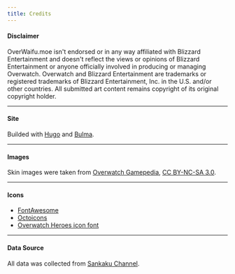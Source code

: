 ```yaml
---
title: Credits
---
```


#### Disclaimer

OverWaifu.moe isn't endorsed or in any way affiliated with Blizzard
Entertainment and doesn't reflect the views or opinions of Blizzard
Entertainment or anyone officially involved in producing or managing Overwatch.
Overwatch and Blizzard Entertainment are trademarks or registered trademarks of
Blizzard Entertainment, Inc. in the U.S. and/or other countries. All submitted
art content remains copyright of its original copyright holder.

***

#### Site

Builded with [Hugo](https://gohugo.io) and [Bulma](https://bulma.io).

***

#### Images

Skin images were taken from [Overwatch Gamepedia](https://overwatch.gamepedia.com),
[CC BY-NC-SA 3.0](https://creativecommons.org/licenses/by-nc-sa/3.0/).

***

#### Icons

* [FontAwesome](http://fontawesome.io/)
* [Octoicons](https://octicons.github.com/)
* [Overwatch Heroes icon font](https://github.com/255kb/overwatch-heroes-icon-font)

***

#### Data Source

All data was collected from [Sankaku Channel](https://chan.sankakucomplex.com/).
